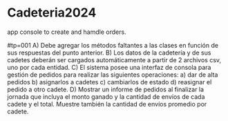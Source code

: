 # Cadeteria2024

app console to create and hamdle orders.

#tp=001
A) Debe agregar los métodos faltantes a las clases en función de sus respuestas del
punto anterior.
B) Los datos de la cadetería y de sus cadetes deberán ser cargados
automáticamente a partir de 2 archivos csv, uno por cada entidad.
C) El sistema posee una interfaz de consola para gestión de pedidos para realizar las
siguientes operaciones:
a) dar de alta pedidos
b) asignarlos a cadetes
c) cambiarlos de estado
d) reasignar el pedido a otro cadete.
D) Mostrar un informe de pedidos al finalizar la jornada que incluya el monto ganado
y la cantidad de envíos de cada cadete y el total. Muestre también la cantidad de envíos promedio por cadete.


